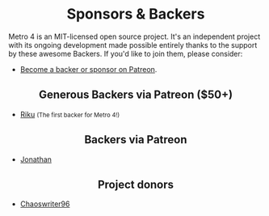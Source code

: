 <h1 align="center">Sponsors &amp; Backers</h1>

Metro 4 is an MIT-licensed open source project. 
It's an independent project with its ongoing development made possible entirely thanks to the support by these awesome Backers. 
If you'd like to join them, please consider:

- [Become a backer or sponsor on Patreon](https://www.patreon.com/metroui).

<!--
<h2 align="center">Platinum via Patreon</h2>
-->

<!--
<h2 align="center">Gold via Patreon</h2>
-->

<!--
<h2 align="center">Silver via Patreon</h2>
-->

<!--
<h2 align="center">Bronze via Patreon</h2>
-->

<h2 align="center">Generous Backers via Patreon ($50+)</h2>

 - [Riku](https://www.patreon.com/user/creators?u=8976699) <small>(The first backer for Metro 4!)</small>


<h2 align="center">Backers via Patreon</h2>

 - [Jonathan](https://www.patreon.com/user/creators?u=10019621)

<h2 align="center">Project donors</h2>

 - [Chaoswriter96](https://github.com/Chaoswriter96)
